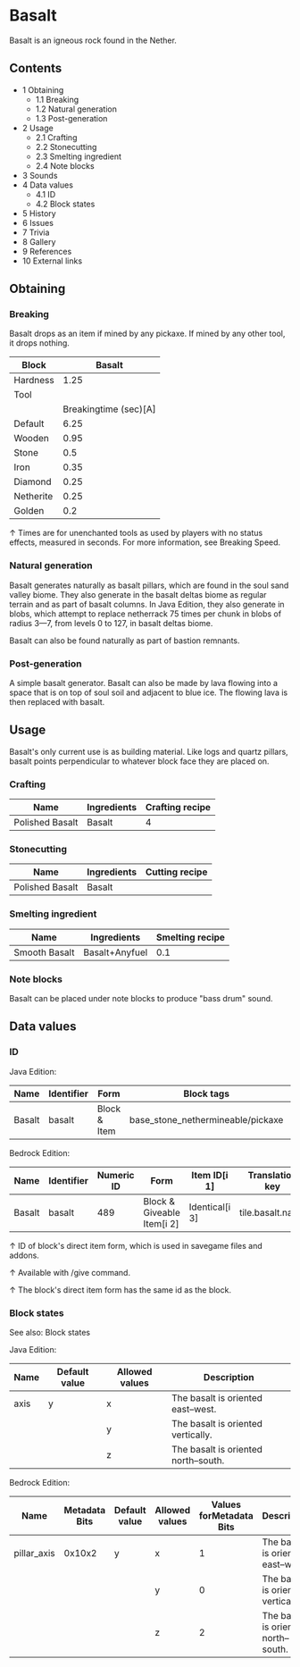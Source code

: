 # Basalt
Basalt is an igneous rock found in the Nether.

## Contents
- 1 Obtaining
	- 1.1 Breaking
	- 1.2 Natural generation
	- 1.3 Post-generation
- 2 Usage
	- 2.1 Crafting
	- 2.2 Stonecutting
	- 2.3 Smelting ingredient
	- 2.4 Note blocks
- 3 Sounds
- 4 Data values
	- 4.1 ID
	- 4.2 Block states
- 5 History
- 6 Issues
- 7 Trivia
- 8 Gallery
- 9 References
- 10 External links

## Obtaining
### Breaking
Basalt drops as an item if mined by any pickaxe. If mined by any other tool, it drops nothing.

| Block     | Basalt                |
|-----------|-----------------------|
| Hardness  | 1.25                  |
| Tool      |                       |
|           | Breakingtime (sec)[A] |
| Default   | 6.25                  |
| Wooden    | 0.95                  |
| Stone     | 0.5                   |
| Iron      | 0.35                  |
| Diamond   | 0.25                  |
| Netherite | 0.25                  |
| Golden    | 0.2                   |


↑ Times are for unenchanted tools as used by players with no status effects, measured in seconds. For more information, see Breaking Speed.


### Natural generation
Basalt generates naturally as basalt pillars, which are found in the soul sand valley biome. They also generate in the basalt deltas biome as regular terrain and as part of basalt columns. In Java Edition, they also generate in blobs, which attempt to replace netherrack 75 times per chunk in blobs of radius 3—7, from levels 0 to 127, in basalt deltas biome.

Basalt can also be found naturally as part of bastion remnants.


### Post-generation
A simple basalt generator.
Basalt can also be made by lava flowing into a space that is on top of soul soil and adjacent to blue ice. The flowing lava is then replaced with basalt.

## Usage
Basalt's only current use is as building material. Like logs and quartz pillars, basalt points perpendicular to whatever block face they are placed on.

### Crafting
| Name            | Ingredients | Crafting recipe |
|-----------------|-------------|-----------------|
| Polished Basalt | Basalt      | 4               |

### Stonecutting
| Name            | Ingredients | Cutting recipe |
|-----------------|-------------|----------------|
| Polished Basalt | Basalt      |                |

### Smelting ingredient
| Name          | Ingredients    | Smelting recipe |
|---------------|----------------|-----------------|
| Smooth Basalt | Basalt+Anyfuel | 0.1             |

### Note blocks
Basalt can be placed under note blocks to produce "bass drum" sound.

## Data values
### ID
Java Edition:

| Name   | Identifier | Form         | Block tags                        | Translation key        |
|--------|------------|--------------|-----------------------------------|------------------------|
| Basalt | basalt     | Block & Item | base_stone_nethermineable/pickaxe | block.minecraft.basalt |

Bedrock Edition:

| Name   | Identifier | Numeric ID | Form                       | Item ID[i 1]   | Translation key  |
|--------|------------|------------|----------------------------|----------------|------------------|
| Basalt | basalt     | 489        | Block & Giveable Item[i 2] | Identical[i 3] | tile.basalt.name |


↑ ID of block's direct item form, which is used in savegame files and addons.

↑ Available with /give command.

↑ The block's direct item form has the same id as the block.


### Block states
See also: Block states

Java Edition:

| Name | Default value | Allowed values | Description                         |
|------|---------------|----------------|-------------------------------------|
| axis | y             | x              | The basalt is oriented east–west.   |
|      |               | y              | The basalt is oriented vertically.  |
|      |               | z              | The basalt is oriented north–south. |

Bedrock Edition:

| Name        | Metadata Bits | Default value | Allowed values | Values forMetadata Bits | Description                         |
|-------------|---------------|---------------|----------------|-------------------------|-------------------------------------|
| pillar_axis | 0x10x2        | y             | x              | 1                       | The basalt is oriented east–west.   |
|             |               |               | y              | 0                       | The basalt is oriented vertically.  |
|             |               |               | z              | 2                       | The basalt is oriented north–south. |



